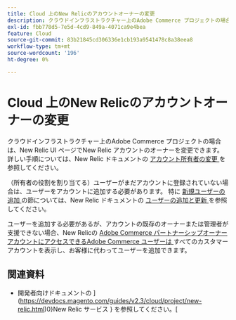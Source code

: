 ```yaml
---
title: Cloud 上のNew Relicのアカウントオーナーの変更
description: クラウドインフラストラクチャー上のAdobe Commerce プロジェクトの場合は、New Relic UI ページでNew Relic アカウントのオーナーを変更できます。 詳しい手順については、New Relic ドキュメントの [ アカウント所有者の変更 ] （https://docs.newrelic.com/docs/accounts/accounts/roles-permissions/change-account-owner）を参照してください。
exl-id: fbb778d5-7e5d-4cd9-849a-4071ca9e4bea
feature: Cloud
source-git-commit: 83b21845cd306336e1cb193a9541478c8a38eea8
workflow-type: tm+mt
source-wordcount: '196'
ht-degree: 0%

---
```


# Cloud 上のNew Relicのアカウントオーナーの変更

クラウドインフラストラクチャー上のAdobe Commerce プロジェクトの場合は、New Relic UI ページでNew Relic アカウントのオーナーを変更できます。 詳しい手順については、New Relic ドキュメントの [ アカウント所有者の変更 ](https://docs.newrelic.com/docs/accounts/accounts/roles-permissions/change-account-owner) を参照してください。

（所有者の役割を割り当てる）ユーザーがまだアカウントに登録されていない場合は、ユーザーをアカウントに追加する必要があります。 特に [ 新規ユーザーの追加 ](https://docs.newrelic.com/docs/accounts/accounts/roles-permissions/add-update-users) の節については、New Relic ドキュメントの [ ユーザーの追加と更新 ](https://docs.newrelic.com/docs/accounts/accounts/roles-permissions/add-update-users#adding_users) を参照してください。

ユーザーを追加する必要があるが、アカウントの既存のオーナーまたは管理者が支援できない場合、New Relicの [Adobe Commerce パートナーシップオーナーアカウントにアクセスできるAdobe Commerce ユーザーは ](https://account.newrelic.com/accounts/1311131/users) すべてのカスタマーアカウントを表示し、お客様に代わってユーザーを追加できます。

## 関連資料

* 開発者向けドキュメントの ](https://devdocs.magento.com/guides/v2.3/cloud/project/new-relic.html)0}New Relic サービス } を参照してください。[
